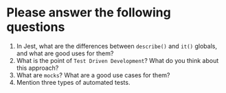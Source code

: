 # Please answer the following questions

1.  In Jest, what are the differences between `describe()` and `it()` globals, and what are good uses for them?
2.  What is the point of `Test Driven Development`? What do you think about this approach?
3.  What are `mocks`? What are a good use cases for them?
4.  Mention three types of automated tests.
